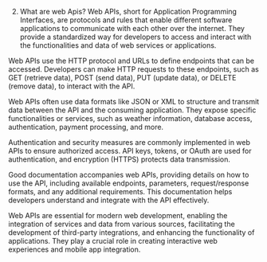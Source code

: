 2. What are web Apis?
Web APIs, short for Application Programming Interfaces, are protocols and rules that enable different software applications to communicate with each other over the internet. They provide a standardized way for developers to access and interact with the functionalities and data of web services or applications.

Web APIs use the HTTP protocol and URLs to define endpoints that can be accessed. Developers can make HTTP requests to these endpoints, such as GET (retrieve data), POST (send data), PUT (update data), or DELETE (remove data), to interact with the API.

Web APIs often use data formats like JSON or XML to structure and transmit data between the API and the consuming application. They expose specific functionalities or services, such as weather information, database access, authentication, payment processing, and more.

Authentication and security measures are commonly implemented in web APIs to ensure authorized access. API keys, tokens, or OAuth are used for authentication, and encryption (HTTPS) protects data transmission.

Good documentation accompanies web APIs, providing details on how to use the API, including available endpoints, parameters, request/response formats, and any additional requirements. This documentation helps developers understand and integrate with the API effectively.

Web APIs are essential for modern web development, enabling the integration of services and data from various sources, facilitating the development of third-party integrations, and enhancing the functionality of applications. They play a crucial role in creating interactive web experiences and mobile app integration.
